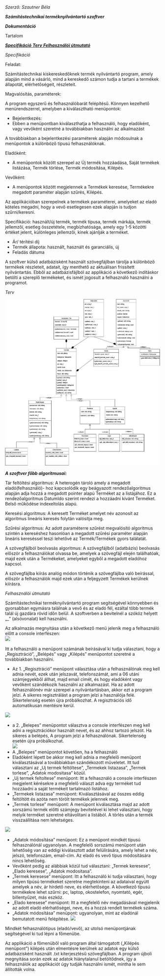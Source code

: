 *Szerző: Szautner Béla* 

***Számítástechnikai terméknyilvántartó szoftver*** 

***Dokumentáció*** 

Tartalom 

[***Specifikáció*** ](#_page0_x33.00_y260.92)
[***Terv*** ](#_page2_x33.00_y48.92)
[***Felhasználói útmutató*** ](#_page4_x33.00_y48.92)

*Specifikáció* 

Feladat: 

Számítástechnikai kiskereskedőknek termék nyilvántartó program, amely alapján mind a vásárló, mind a kereskedő számon tudja a tartani a termékek állapotát, elérhetőségeit, részleteit. 

Magvalósítás, paraméterek: 

A program egyszerű és felhasználóbarát felépítésű. Könnyen kezelhető menürendszerrel, amelyben a kiválasztható menüpontok: 

- Bejelentkezés: 
- Ebben a menüpontban kiválaszthatja a felhasználó, hogy eladóként, vagy vevőként szeretné a továbbiakban használni az alkalmazást 

A továbbiakban a bejelentkezési paraméterek alapján módosulnak a menüpontok a különböző típusú felhasználóknak. 

Eladóként: 

- A menüpontok között szerepel az Új termék hozzáadása, Saját termékek listázása, Termék törlése, Termék módosítása, Kilépés. 

Vevőként: 

- A menüpontok között megjelennek a Termékek keresése, Termékekre megadott paraméter alapján szűrés, Kilépés. 

Az applikációban szerepelnek a termékek paraméterei, amelyeket az eladó köteles megadni, hogy a vevő esetlegesen ezek alapján is tudjon szűrni/keresni.  

Specifikáció: használt/új termék, termék típusa, termék márkája, termék jellemzői, esetleg összetétele, megbízhatósága, amely egy 1-5 közötti értéket jelent, különleges jellemzői, kinek ajánlják a terméket. 

- Ár/ térítési díj 
- Termék állapota: használt, használt és garanciális, új 
- Feladás dátuma 

A szoftver külső adatbázisként használt szövegfájlban tárolja a különböző termékek részleteit, adatait, így menthető az aktuálisan frissített nyilvántartás. Ebből az adatbázisfájlból az applikáció a következő indításkor betölti a szereplő termékeket, és ismét jogosult a felhasználó használni a programot. 

<a name="_page2_x33.00_y48.92"></a>*Terv*

![](01.jpeg)

***A szoftver főbb algoritmusai:*** 

Tár feltöltési algoritmus: A heterogén tároló amely a megadott eladó(felhasználó)- hoz kapcsolódik egy beágyazott rendezőalgoritmus alapján adja hozzá a megadott pointer alapú Terméket az a listájához. Ez a rendezőalgoritmus DatumIdo szerint rendezi a hozzáadni kívánt Terméket. Belső működése indexeltolás alapú. 

Keresési algoritmus: A keresett Terméket amelyet név azonosít az algoritmus lineáris keresés folytán valósítja meg. 

Szűrési algoritmus: Az adott paraméterre szűrést megvalósító algoritmus szintén a kereséshez hasonlóan a megadott szűrési paraméter alapján lineáris kereséssel teszi lehetővé az Termék/Termékek gyors találatát. 

A szövegfájlból beolvasás algoritmus: A szövegfájlból (adatbázis) beolvasás először a felhasználókat olvassa be, amelyek a szövegfájl elején találhatóak, majd ezek után a Termékeket, amelyeket egyből a megadott eladóhoz kapcsol. 

A szövegfájlba kiírás analóg módon történik a szövegfájlba való beírással, először a felhasználók majd ezek után a feljegyzett Termékek kerülnek kiírásra. 

<a name="_page4_x33.00_y48.92"></a>*Felhasználói útmutató* 

Számítástechnikai terméknyilvántartó program segítségével könnyebben és gyorsabban egymásra találnak a vevő és az eladó fél, ezáltal több termék talál új gazdára rövid időn belül. A szoftverben a bevitelnél a szóköz helyett „\_” (alsóvonalat) kell használni. 

Az  alkalmazás  megnyitása  után  a  következő  menü  jelenik  meg  a  felhasználó előtt a console interfészen:  
![](02.png)

Itt a felhasználó a menüpont számának beírásával ki tudja választani,  hogy a „Regisztráció”, „Belépés” vagy „Kilépés” menüpontot szeretné  a továbbiakban használni.  

- Az 1. „Regisztráció” menüpont választása után a felhasználónak meg kell adnia nevét, ezek után  jelszavát,  telefonszámát,  ami  a  06  utáni  számjegyekből állhat, majd email címét, és hogy  eladóként vagy vevőként szándékozik használni  az alkalmazást. Ha az adott felhasználónév már szerepel a nyilvántartásban, akkor ezt a program jelzi. A  sikeres  regisztrálást  a  program  jelzi  a  használója  felé.  Sikertelenség  esetén  újra  próbálkozhat.  A regisztrációs idő automatikusan mentésre kerül.

![](03.png)
- a 2. „Belepes” menüpontot választva a console interfészen meg kell adni a regisztrációkor használt nevet, és az ahhoz  tartozó  jelszót.  Ha  sikeres  a  belépés,  A  program  jelzi  a  felhasználónak. Sikertelenség esetén újra próbálkozhat.  
 ![](04.png)
- A „Belepes” menüpontot követően, ha a felhasználó 
- Eladóként  lépett  be  akkor  meg  kell  adnia  a  megfelelő  menüpont  kiválasztásával  a  továbbiakban szándékozott műveletet. Itt tud  választani az „Uj termek feltöltese”, „Termekek  listazasa”,  „Termek  torlese”,  „Adatok  modositasa” közül. 
- „Uj termek feltoltese” menüpont: Itt a felhasználó a console interfészen megjelent kérésekre a megfelelő választ adva egy terméket tud hozzáadni a saját termékeit tartalmazó listához. 
- „Termekek listazasa” menüpont: Kiválasztásával az összes eddig feltöltött és azóta nem törölt termékek jelennek meg. 
- „Termek torlese” menüpont: A menüpont kiválasztása majd az adott sorszámú termék előtti  számjegy  bevitelével  ki  lehet  választani,  hogy  melyik  terméket  szeretné eltávolítani a listából. A törlés után a termék visszaállítása nem lehetséges. 

 ![](05.png)
- „Adatok  módosítása”  menüpont:  Ez  a  menüpont  mindkét  típusú  felhasználónál ugyanolyan.  A  megfelelő  sorszámú  menüpont  után  lehetőség  van  az  eddigi kiválasztott adat felülírására, amely lehet a név, jelszó, telefonszám, email-cím. Az eladó és vevő típus módosítására nincs lehetőség. 
- Vevőként  pedig  az  alábbiak  közül  tud  választani:  „Termek  keresese”,  „Elado  keresese”, „Adatok modositasa”.  
- „Termek  keresese”  menüpont:  Itt  a  felhasználó  ki  tudja  választani,  hogy  milyen típúsú termékeket szeretne megtekinteni az adataival együtt amelyek a név, ár hírdető neve, és elérhetősége. A következő típusú termékekre lehet szűrni: pc, laptop, okostelefon, nyomtató, egér, billentyűzet, más eszköz. 
- „Elado keresese” menüpont: Itt a megfelelő név megadásával megjelenik az adott eladó elérhatőségei, neve, és a hozzá rendelt termékek száma. 
- „Adatok  módosítása”  menüpont:  ugyanolyan,  mint  az  eladónál  bemutatott  menü felépítése. 
![](06.png)

Mindkét  felhasználótípus  (eladó/vevő),  az  utolsó  menüpontjának  segítségével  ki  tud  lépni  a főmenübe. 

Az applikáció a főmenüből való program által támogatott („Kilépés menüpont”) kilépés után elmentésre kerülnek az adatok egy külső adatbázisként használt .txt kiterjesztésű szövegfájlban. A program újboli megnyitása során ezek az adatok hiánytalanul betöltődnek, így a felhasználók az applikációt úgy tudják használni ismét, mintha le sem állították volna. 
<a name="_page0_x33.00_y260.92"></a> 
